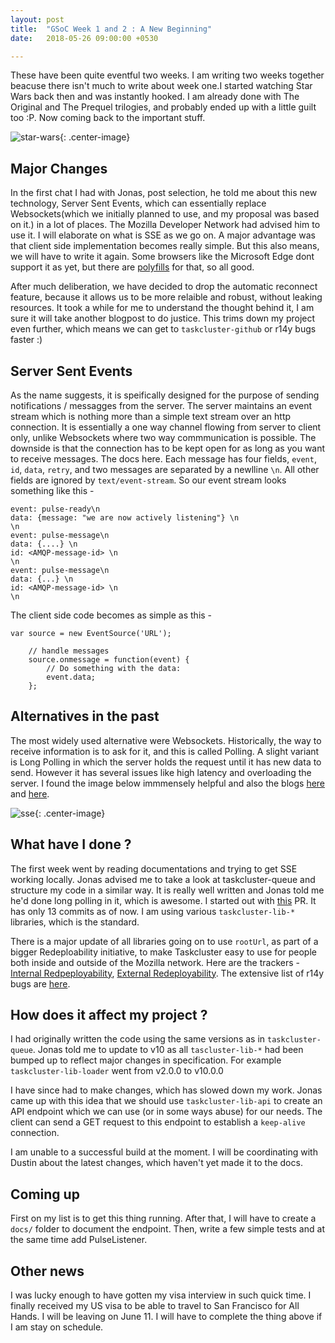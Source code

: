 ```yaml
---
layout: post
title:  "GSoC Week 1 and 2 : A New Beginning"
date:   2018-05-26 09:00:00 +0530

---
```


These have been quite eventful two weeks. I am writing two weeks together beacuse there isn't much to write about week one.I started watching Star Wars back then and was instantly hooked. I am already done with The Original and The Prequel trilogies, and probably ended up with a little guilt too :P. Now coming back to the important stuff.

![star-wars]({{site.url}}/assets/star-wars.jpg "Star Wars"){: .center-image}

## Major Changes

In the first chat I had with Jonas, post selection, he told me about this new technology, Server Sent Events, which can essentially replace Websockets(which we initially planned to use, and my proposal was based on it.) in a lot of places. The Mozilla Developer Network had advised him to use it. I will elaborate on what is SSE as we go on. A major advantage was that client side implementation becomes really simple. But this also means, we will have to write it again. Some browsers like the Microsoft Edge dont support it as yet, but there are [polyfills](https://github.com/Yaffle/EventSource) for that, so all good.

After much deliberation, we have decided to drop the automatic reconnect feature, because it allows us to be more  relaible and robust, without leaking resources. It took a while for me to understand the thought behind it, I am sure it will take another blogpost to do justice. This trims down my project even further, which means we can get to `taskcluster-github` or r14y bugs faster :)


## Server Sent Events

As the name suggests, it is speifically designed for the purpose of sending notifications / messagges from the server. The server maintains an event stream which is nothing more than a simple text stream over an http connection. It is essentially a one way channel flowing from server to client only, unlike Websockets where two way commmunication is possible. The downside is that the connection has to be kept open for as long as you want to receive messages. The docs here. Each message has four fields, `event`, `id`, `data`, `retry`, and two messages are separated by a newlline `\n`. All other fields are ignored by `text/event-stream`. So our event stream looks something like this -
```
event: pulse-ready\n
data: {message: "we are now actively listening"} \n
\n
event: pulse-message\n
data: {....} \n
id: <AMQP-message-id> \n
\n
event: pulse-message\n
data: {...} \n
id: <AMQP-message-id> \n
\n
```

The client side code becomes as simple as this  - 
```
var source = new EventSource('URL');

    // handle messages
    source.onmessage = function(event) {
        // Do something with the data:
        event.data;
    };
```


## Alternatives in the past

The most widely used alternative were Websockets. Historically, the way to receive information is to ask for it, and this is called Polling. A slight variant is Long Polling in which the server holds the request until it has new data to send. However it has several issues like high latency and overloading the server. I found the image below immmensely helpful and also the blogs [here](https://streamdata.io/blog/server-sent-events/) and [here](https://www.smashingmagazine.com/2018/02/sse-websockets-data-flow-http2/).

![sse]({{site.url}}/assets/sse.png "SS"){: .center-image}

## What have I done ?

The first week went by reading documentations and trying to get SSE working locally. Jonas advised me to take a look at taskcluster-queue and structure my code in a similar way. It is really well written and Jonas told me he'd done long polling in it, which is awesome. I started out with [this](https://github.com/taskcluster/taskcluster-events/pull/6) PR. It has only 13 commits as of now. I am using various `taskcluster-lib-*` libraries, which is the standard. 

There is a major update of all libraries going on to use `rootUrl`, as part of a bigger Redeploability initiative, to make Taskcluster easy to use for people both inside and outside of the Mozilla network. Here are the trackers - [Internal Redpeployability](https://bugzilla.mozilla.org/show_bug.cgi?id=1427839), [External Redeployability](https://bugzilla.mozilla.org/show_bug.cgi?id=1427838). The extensive list of r14y bugs are [here](https://bugzilla.mozilla.org/buglist.cgi?quicksearch=redeployability&list_id=14167797).



## How does it affect my project ?

I had originally written the code using the same versions as in `taskcluster-queue`. Jonas told me to update to v10 as all `tascluster-lib-*` had been bumped up to reflect major changes in specification. For example `taskcluster-lib-loader` went from v2.0.0 to v10.0.0 

I have since had to make changes, which has slowed down my work. Jonas came up with this idea that we should use `taskcluster-lib-api` to create an API endpoint which we can use (or in some ways abuse) for our needs. The client can send a GET request to this endpoint to establish a `keep-alive` connection. 

I am unable to a successful build at the moment. I will be coordinating with Dustin about the latest changes, which haven't yet made it to the docs. 

##  Coming up

First on my list is to get this thing running. After that, I will have to create a `docs/` folder to document the endpoint. Then, write a few simple tests and at the same time add PulseListener.

## Other news

I was lucky enough to have gotten my visa interview in such quick time. I finally received my US visa to be able to travel to San Francisco for All Hands. I will be leaving on June 11. I will have to complete the thing above if I am stay on schedule.


